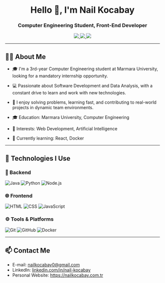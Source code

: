 <!-- Profile Header -->
<h1 align="center">Hello 👋, I'm Nail Kocabay</h1>
<h3 align="center">Computer Engineering Student, Front-End Developer</h3>

<!-- Social Media -->
<p align="center">
  <a href="https://www.linkedin.com/in/nail-kocabay/" target="_blank">
    <img src="https://img.shields.io/badge/LinkedIn-0077B5?style=for-the-badge&logo=linkedin&logoColor=white" />
  </a>
  <a href="mailto:nailkocabay0@gmail.com">
    <img src="https://img.shields.io/badge/Gmail-D14836?style=for-the-badge&logo=gmail&logoColor=white" />
  </a>
  <a href="https://nailkocabay.com.tr">
    <img src="https://img.shields.io/badge/Website-000000?style=for-the-badge&logo=About.me&logoColor=white" />
  </a>
</p>

---

## 👨‍💻 About Me

- 🎓 I'm a 3rd-year Computer Engineering student at Marmara University, looking for a mandatory internship opportunity.  
- 💻 Passionate about Software Development and Data Analysis, with a constant drive to learn and work with new technologies.
- 🚀 I enjoy solving problems, learning fast, and contributing to real-world projects in dynamic team environments.  

- 🎓 Education: Marmara University, Computer Engineering  
- 💼 Interests: Web Development, Artificial Intelligence  
- 🌱 Currently learning: React, Docker  

---

## 🚀 Technologies I Use

### 🧠 Backend
![Java](https://img.shields.io/badge/Java-ED8B00?style=for-the-badge&logo=java&logoColor=white)
![Python](https://img.shields.io/badge/Python-FFD43B?style=for-the-badge&logo=python&logoColor=blue)
![Node.js](https://img.shields.io/badge/Node.js-339933?style=for-the-badge&logo=nodedotjs&logoColor=white)

### 🌐 Frontend
![HTML](https://img.shields.io/badge/HTML5-e34c26?style=for-the-badge&logo=html5&logoColor=white)
![CSS](https://img.shields.io/badge/CSS3-264de4?style=for-the-badge&logo=css3&logoColor=white)
![JavaScript](https://img.shields.io/badge/JavaScript-F0DB4F?style=for-the-badge&logo=javascript&logoColor=black)

### ⚙️ Tools & Platforms
![Git](https://img.shields.io/badge/Git-F05032?style=for-the-badge&logo=git&logoColor=white)
![GitHub](https://img.shields.io/badge/GitHub-181717?style=for-the-badge&logo=github&logoColor=white)
![Docker](https://img.shields.io/badge/Docker-2496ED?style=for-the-badge&logo=docker&logoColor=white)

---

## 📫 Contact Me

- E-mail: nailkocabay0@gmail.com  
- LinkedIn: [linkedin.com/in/nail-kocabay](https://www.linkedin.com/in/nail-kocabay/)  
- Personal Website: https://nailkocabay.com.tr
